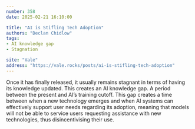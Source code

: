 ```yaml
---
number: 358
date: 2025-02-21 16:10:00

title: "AI is Stifling Tech Adoption"
authors: "Declan Chidlow"
tags:
- AI knowledge gap
- Stagnation

site: "Vale"
address: "https://vale.rocks/posts/ai-is-stifling-tech-adoption"
---
```


Once it has finally released, it usually remains stagnant in terms of having its knowledge updated. This creates an AI knowledge gap. A period between the present and AI’s training cutoff. This gap creates a time between when a new technology emerges and when AI systems can effectively support user needs regarding its adoption, meaning that models will not be able to service users requesting assistance with new technologies, thus disincentivising their use.